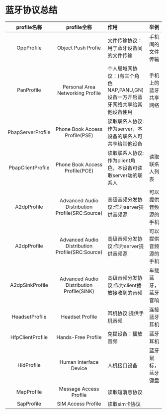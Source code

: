 # 蓝牙协议总结

| profile名称 | profile全称 | 作用 | 举例 |
| :--------: | :--------: | :--  | :----- | 
| OppProfile | Object Push Profie | 文件传输协议：用于蓝牙设备间的文件传输 | 手机间的文件传输 |
| PanProfile | Personal Area Networking Profile |个人局域网协议：(有三个角色NAP,PANU,GN)设备一方开启蓝牙网络共享给其他设备使用 | 手机上的蓝牙共享网络
| PbapServerProfile | Phone Book Access Profile(PSE) | 读取联系人协议:作为server，本设备的联系人可共享给其他设备 |
| PbapClientProfile | Phone Book Access Profile(PCE) | 读取联系人协议:作为client角色，本设备可读取server端的联系人 | 读取联系人列表
| A2dpProfile | Advanced Audio Distribution Profile(SRC:Source) | 高级音频分发协议:作为server提供音频源 | 可以提供音频源的手机
| A2dpProfile | Advanced Audio Distribution Profile(SRC:Source) | 高级音频分发协议:作为server提供音频源 | 可以提供音频源的手机
| A2dpSinkProfile | Advanced Audio Distribution Profile(SINK) | 高级音频分发协议:作为client播放接收到的音频 | 车载蓝牙，蓝牙音响
| HeadsetProfile | Headset Profile | 耳机协议:提供手机音频 | 连接蓝牙耳机
| HfpClientProfile | Hands-Free Profile | 免提设备：播放音频 | 蓝牙耳机
| HidProfile | Human Interface Device | 人机接口设备 | 蓝牙鼠标，蓝牙键盘
| MapProfile | Message Access Profile | 读取短消息协议 | |
| SapProfile | SIM Access Profile | 读取sim卡协议 | |
